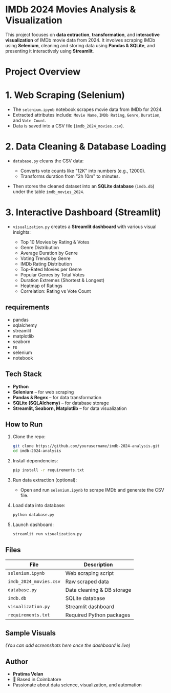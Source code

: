 # IMDb 2024 Movies Analysis & Visualization

This project focuses on **data extraction**, **transformation**, and **interactive visualization** of IMDb movie data from 2024. It involves scraping IMDb using **Selenium**, cleaning and storing data using **Pandas & SQLite**, and presenting it interactively using **Streamlit**.

#  Project Overview

# 1. Web Scraping (Selenium)

* The `selenium.ipynb` notebook scrapes movie data from IMDb for 2024.
* Extracted attributes include: `Movie Name`, `IMDb Rating`, `Genre`, `Duration`, and `Vote Count`.
* Data is saved into a CSV file (`imdb_2024_movies.csv`).

# 2. Data Cleaning & Database Loading

* `database.py` cleans the CSV data:

  * Converts vote counts like "12K" into numbers (e.g., 12000).
  * Transforms duration from "2h 10m" to minutes.
* Then stores the cleaned dataset into an **SQLite database** (`imdb.db`) under the table `imdb_movies_2024`.

# 3. Interactive Dashboard (Streamlit)

* `visualization.py` creates a **Streamlit dashboard** with various visual insights:

  * Top 10 Movies by Rating & Votes
  * Genre Distribution
  * Average Duration by Genre
  * Voting Trends by Genre
  * IMDb Rating Distribution
  * Top-Rated Movies per Genre
  * Popular Genres by Total Votes
  * Duration Extremes (Shortest & Longest)
  * Heatmap of Ratings
  * Correlation: Rating vs Vote Count
    
## requirements
* pandas
* sqlalchemy
* streamlit
* matplotlib
* seaborn
* re
* selenium
* notebook
  
## Tech Stack
* **Python**
* **Selenium** – for web scraping
* **Pandas & Regex** – for data transformation
* **SQLite (SQLAlchemy)** – for database storage
* **Streamlit, Seaborn, Matplotlib** – for data visualization

## How to Run

1. Clone the repo:

   ```bash
   git clone https://github.com/yourusername/imdb-2024-analysis.git
   cd imdb-2024-analysis
   ```

2. Install dependencies:

   ```bash
   pip install -r requirements.txt
   ```

3. Run data extraction (optional):

   * Open and run `selenium.ipynb` to scrape IMDb and generate the CSV file.

4. Load data into database:

   ```bash
   python database.py
   ```

5. Launch dashboard:

   ```bash
   streamlit run visualization.py
   ```

## Files

| File                   | Description                |
| ---------------------- | -------------------------- |
| `selenium.ipynb`       | Web scraping script        |
| `imdb_2024_movies.csv` | Raw scraped data           |
| `database.py`          | Data cleaning & DB storage |
| `imdb.db`              | SQLite database            |
| `visualization.py`     | Streamlit dashboard        |
| `requirements.txt`     | Required Python packages   |


## Sample Visuals

*(You can add screenshots here once the dashboard is live)*

## Author

* **Pratima Velan**
* 📍 Based in Coimbatore
* Passionate about data science, visualization, and automation
